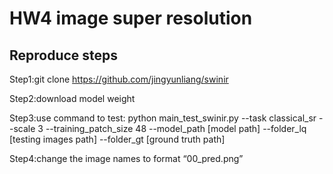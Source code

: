 # HW4 image super resolution

## Reproduce steps
Step1:git clone https://github.com/jingyunliang/swinir 

Step2:download model weight

Step3:use command to test:
python main_test_swinir.py --task classical_sr --scale 3 --training_patch_size 48 --model_path [model path] --folder_lq [testing images path] --folder_gt [ground truth path]

Step4:change the image names to format “00_pred.png” 



